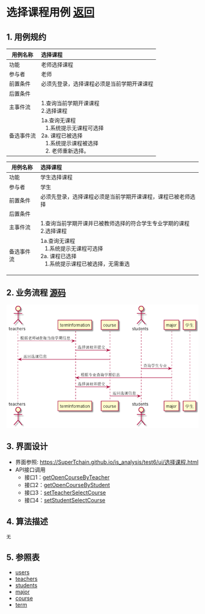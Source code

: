 # 选择课程用例 [返回](../README.md)

## 1. 用例规约

| 用例名称   | 选择课程                                                     |
| ---------- | :----------------------------------------------------------- |
| 功能       | 老师选择课程                                                 |
| 参与者     | 老师                                                         |
| 前置条件   | 必须先登录，选择课程必须是当前学期开课课程                   |
| 后置条件   |                                                              |
| 主事件流   | 1.查询当前学期开课课程  <br/> 2.选择课程                     |
| 备选事件流 | 1a.查询无课程<br/>&nbsp;&nbsp; 1.系统提示无课程可选择<br>2a. 课程已被选择 <br/>&nbsp;&nbsp; 1.系统提示课程被选择  <br/>&nbsp;&nbsp; 2. 老师重新选择。 |

| 用例名称   | 选择课程                                                     |
| ---------- | :----------------------------------------------------------- |
| 功能       | 学生选择课程                                                 |
| 参与者     | 学生                                                         |
| 前置条件   | 必须先登录，选择课程必须是当前学期开课课程，课程已被老师选择 |
| 后置条件   |                                                              |
| 主事件流   | 1.查询当前学期开课并已被教师选择的符合学生专业学期的课程  <br/> 2.选择课程 |
| 备选事件流 | 1a.查询无课程<br/>&nbsp;&nbsp; 1.系统提示无课程可选择<br>2a. 课程已选择 <br/>&nbsp;&nbsp; 1.系统提示课程已被选择，无需重选  <br/>&nbsp;&nbsp; |

## 2. 业务流程  [源码](../source_code/选择课程.puml)

![选择课程顺序图](../img/选择课程.png) 

## 3. 界面设计

- 界面参照: https://SuperTchain.github.io/is_analysis/test6/ui/选择课程.html
- API接口调用
  - 接口1：[getOpenCourseByTeacher](../interface/getOpenCourseByTeacher.md)
  - 接口2：[getOpenCourseByStudent](../interface/getOpenCourseByStudent.md)
  - 接口3：[setTeacherSelectCourse](../interface/setTeacherSelectCourse.md)
  - 接口4：[setStudentSelectCourse](../interface/setStudentSelectCourse.md)

## 4. 算法描述 

    无

## 5. 参照表

- [users](../Sql/README.md/#users)
- [teachers](../Sql/README.md/#teachers)
- [students](../Sql/README.md/#students)
- [major](../Sql/README.md/#major)
- [course](../Sql/README.md/#course)
- [term](../Sql/README.md/#term)